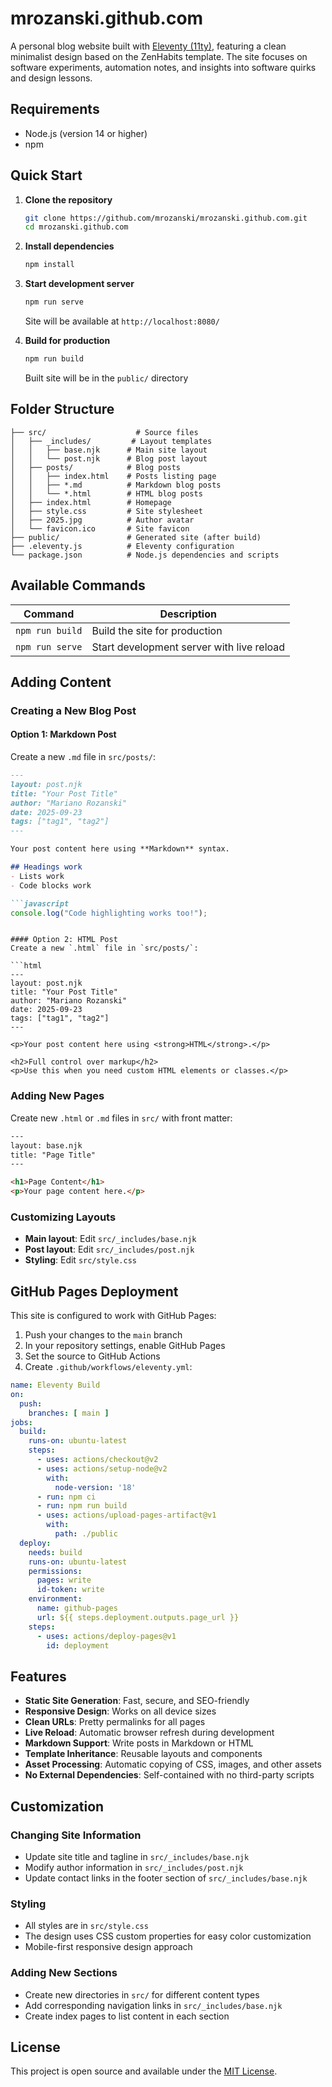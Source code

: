 # mrozanski.github.com

A personal blog website built with [Eleventy (11ty)](https://www.11ty.dev/), featuring a clean minimalist design based on the ZenHabits template. The site focuses on software experiments, automation notes, and insights into software quirks and design lessons.

## Requirements

- Node.js (version 14 or higher)
- npm

## Quick Start

1. **Clone the repository**
   ```bash
   git clone https://github.com/mrozanski/mrozanski.github.com.git
   cd mrozanski.github.com
   ```

2. **Install dependencies**
   ```bash
   npm install
   ```

3. **Start development server**
   ```bash
   npm run serve
   ```
   Site will be available at `http://localhost:8080/`

4. **Build for production**
   ```bash
   npm run build
   ```
   Built site will be in the `public/` directory

## Folder Structure

```
├── src/                    # Source files
│   ├── _includes/         # Layout templates
│   │   ├── base.njk      # Main site layout
│   │   └── post.njk      # Blog post layout
│   ├── posts/            # Blog posts
│   │   ├── index.html    # Posts listing page
│   │   ├── *.md          # Markdown blog posts
│   │   └── *.html        # HTML blog posts
│   ├── index.html        # Homepage
│   ├── style.css         # Site stylesheet
│   ├── 2025.jpg          # Author avatar
│   └── favicon.ico       # Site favicon
├── public/               # Generated site (after build)
├── .eleventy.js          # Eleventy configuration
└── package.json          # Node.js dependencies and scripts
```

## Available Commands

| Command | Description |
|---------|-------------|
| `npm run build` | Build the site for production |
| `npm run serve` | Start development server with live reload |

## Adding Content

### Creating a New Blog Post

#### Option 1: Markdown Post
Create a new `.md` file in `src/posts/`:

```markdown
---
layout: post.njk
title: "Your Post Title"
author: "Mariano Rozanski"
date: 2025-09-23
tags: ["tag1", "tag2"]
---

Your post content here using **Markdown** syntax.

## Headings work
- Lists work
- Code blocks work

```javascript
console.log("Code highlighting works too!");
```
```

#### Option 2: HTML Post
Create a new `.html` file in `src/posts/`:

```html
---
layout: post.njk
title: "Your Post Title"
author: "Mariano Rozanski"
date: 2025-09-23
tags: ["tag1", "tag2"]
---

<p>Your post content here using <strong>HTML</strong>.</p>

<h2>Full control over markup</h2>
<p>Use this when you need custom HTML elements or classes.</p>
```

### Adding New Pages

Create new `.html` or `.md` files in `src/` with front matter:

```html
---
layout: base.njk
title: "Page Title"
---

<h1>Page Content</h1>
<p>Your page content here.</p>
```

### Customizing Layouts

- **Main layout**: Edit `src/_includes/base.njk`
- **Post layout**: Edit `src/_includes/post.njk`
- **Styling**: Edit `src/style.css`

## GitHub Pages Deployment

This site is configured to work with GitHub Pages:

1. Push your changes to the `main` branch
2. In your repository settings, enable GitHub Pages
3. Set the source to GitHub Actions
4. Create `.github/workflows/eleventy.yml`:

```yaml
name: Eleventy Build
on:
  push:
    branches: [ main ]
jobs:
  build:
    runs-on: ubuntu-latest
    steps:
      - uses: actions/checkout@v2
      - uses: actions/setup-node@v2
        with:
          node-version: '18'
      - run: npm ci
      - run: npm run build
      - uses: actions/upload-pages-artifact@v1
        with:
          path: ./public
  deploy:
    needs: build
    runs-on: ubuntu-latest
    permissions:
      pages: write
      id-token: write
    environment:
      name: github-pages
      url: ${{ steps.deployment.outputs.page_url }}
    steps:
      - uses: actions/deploy-pages@v1
        id: deployment
```

## Features

- **Static Site Generation**: Fast, secure, and SEO-friendly
- **Responsive Design**: Works on all device sizes
- **Clean URLs**: Pretty permalinks for all pages
- **Live Reload**: Automatic browser refresh during development
- **Markdown Support**: Write posts in Markdown or HTML
- **Template Inheritance**: Reusable layouts and components
- **Asset Processing**: Automatic copying of CSS, images, and other assets
- **No External Dependencies**: Self-contained with no third-party scripts

## Customization

### Changing Site Information
- Update site title and tagline in `src/_includes/base.njk`
- Modify author information in `src/_includes/post.njk`
- Update contact links in the footer section of `src/_includes/base.njk`

### Styling
- All styles are in `src/style.css`
- The design uses CSS custom properties for easy color customization
- Mobile-first responsive design approach

### Adding New Sections
- Create new directories in `src/` for different content types
- Add corresponding navigation links in `src/_includes/base.njk`
- Create index pages to list content in each section

## License

This project is open source and available under the [MIT License](LICENSE).